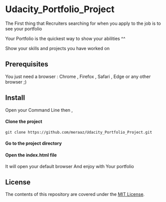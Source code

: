 # Udacity_Portfolio_Project

The First thing that Recruiters searching for when you apply to the job is to see your portfolio

Your Portfolio is the quickest way to show your abilities ^^

Show your skills and projects you have worked on

## Prerequisites

You just need a browser : Chrome , Firefox , Safari , Edge or any other browser ;)

## Install

Open your Command Line then ,

#### Clone the project

` git clone https://github.com/meraaz/Udacity_Portfolio_Project.git `

#### Go to the project directory

#### Open the index.html file

It will open your default browser And enjoy with Your portfolio

## License
The contents of this repository are covered under the [MIT License](https://github.com/meraaz/Udacity_Portfolio_Project/blob/master/LICENSE).
